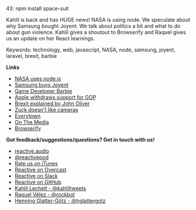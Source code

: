 43: npm install space-suit

Kahlil is back and has HUGE news! NASA is using node. We speculate about why Samsung bought Joyent. We talk about politics a bit and what to do about gun violence. Kahlil gives a shoutout to Browserify and Raquel gives us an update on her React learnings.

Keywords: technology, web, javascript, NASA, node, samsung, joyent, laravel, brexit, barbie

**Links**

 - [NASA uses node.js](https://twitter.com/ThePracticalDev/status/744552986836353025)
 - [Samsung buys Joyent](http://fortune.com/2016/06/16/samsung-buys-joyent/)
 - [Game Developer Barbie](https://twitter.com/marcusingames/status/745482068373561344)
 - [Apple withdraws support for GOP](http://www.businessinsider.com/apple-withdraws-support-for-gop-presidential-convention-because-trump-2016-6)
 - [Brexit explained by John Oliver](https://www.youtube.com/watch?v=iAgKHSNqxa8)
 - [Zuck doesn't like cameras](http://www.huffingtonpost.com/entry/mark-zuckerberg-computer-tape_us_576aaf94e4b0c0252e77e707)
 - [Everytown](http://everytown.org/)
 - [On The Media](http://www.wnyc.org/story/on-the-media-2016-06-17)
 - [Browserify](http://browserify.org/)

**Got feedback/suggestions/questions? Get in touch with us!**

 - [reactive.audio](http://reactive.audio)
 - [@reactivepod](https://twitter.com/reactivepod)
 - [Rate us on iTunes](https://itunes.apple.com/us/podcast/reactive/id1020286000)
 - [Reactive on Overcast](https://overcast.fm/itunes1020286000/reactive)
 - [Reactive on Slack](https://reactive-slack.herokuapp.com/)
 - [Reactive on GitHub](https://github.com/reactivepod)
 - [Kahlil Lechelt - @kahliltweets](https://twitter.com/kahliltweets)
 - [Raquel Vélez - @rockbot](https://twitter.com/rockbot)
 - [Henning Glatter-Götz - @hglattergotz](https://twitter.com/hglattergotz)

